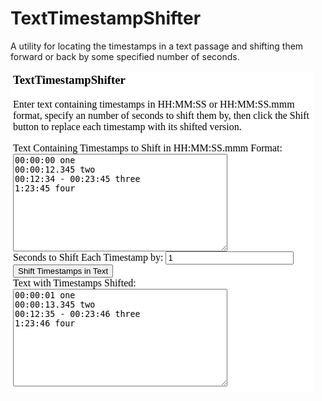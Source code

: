 TextTimestampShifter
====================

A utility for locating the timestamps in a text passage and shifting them
forward or back by some specified number of seconds.

<img src="Screenshot.png" />
